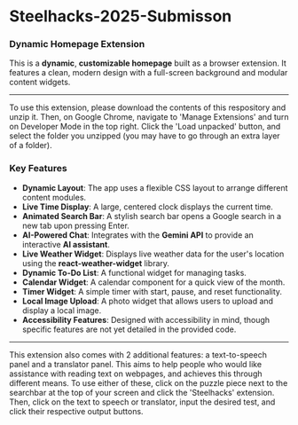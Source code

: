 # Steelhacks-2025-Submisson

### Dynamic Homepage Extension
This is a **dynamic**, **customizable homepage** built as a browser extension. It features a clean, modern design with a full-screen background and modular content widgets.

***

To use this extension, please download the contents of this respository and unzip it. Then, on Google Chrome, navigate to 'Manage Extensions' and turn on Developer Mode in the top right. Click the 'Load unpacked' button, and select the folder you unzipped (you may have to go through an extra layer of a folder).

### Key Features
- **Dynamic Layout**: The app uses a flexible CSS layout to arrange different content modules.
- **Live Time Display**: A large, centered clock displays the current time.
- **Animated Search Bar**: A stylish search bar opens a Google search in a new tab upon pressing Enter.
- **AI-Powered Chat**: Integrates with the **Gemini API** to provide an interactive **AI assistant**.
- **Live Weather Widget**: Displays live weather data for the user's location using the **react-weather-widget** library.
- **Dynamic To-Do List**: A functional widget for managing tasks.
- **Calendar Widget**: A calendar component for a quick view of the month.
- **Timer Widget**: A simple timer with start, pause, and reset functionality.
- **Local Image Upload**: A photo widget that allows users to upload and display a local image.
- **Accessibility Features**: Designed with accessibility in mind, though specific features are not yet detailed in the provided code.

***

This extension also comes with 2 additional features: a text-to-speech panel and a translator panel. This aims to help people who would like assistance with reading text on webpages, and achieves this through different means. To use either of these, click on the puzzle piece next to the searchbar at the top of your screen and click the 'Steelhacks' extension. Then, click on the text to speech or translator, input the desired test, and click their respective output buttons.




